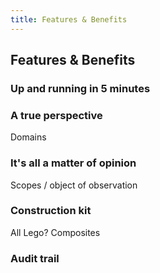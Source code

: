 ```yaml
---
title: Features & Benefits
---
```


## Features & Benefits

### Up and running in 5 minutes

### A true perspective

Domains

### It's all a matter of opinion

Scopes / object of observation

### Construction kit

All Lego? Composites

### Audit trail